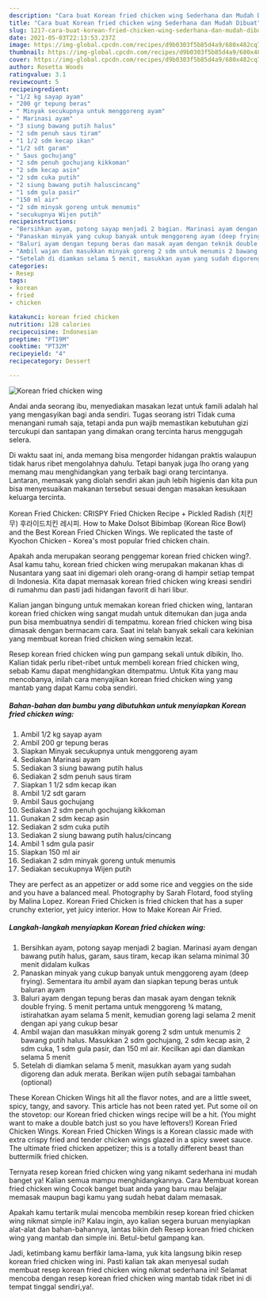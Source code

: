 ```yaml
---
description: "Cara buat Korean fried chicken wing Sederhana dan Mudah Dibuat"
title: "Cara buat Korean fried chicken wing Sederhana dan Mudah Dibuat"
slug: 1217-cara-buat-korean-fried-chicken-wing-sederhana-dan-mudah-dibuat
date: 2021-05-03T22:13:53.237Z
image: https://img-global.cpcdn.com/recipes/d9b0303f5b85d4a9/680x482cq70/korean-fried-chicken-wing-foto-resep-utama.jpg
thumbnail: https://img-global.cpcdn.com/recipes/d9b0303f5b85d4a9/680x482cq70/korean-fried-chicken-wing-foto-resep-utama.jpg
cover: https://img-global.cpcdn.com/recipes/d9b0303f5b85d4a9/680x482cq70/korean-fried-chicken-wing-foto-resep-utama.jpg
author: Rosetta Woods
ratingvalue: 3.1
reviewcount: 5
recipeingredient:
- "1/2 kg sayap ayam"
- "200 gr tepung beras"
- " Minyak secukupnya untuk menggoreng ayam"
- " Marinasi ayam"
- "3 siung bawang putih halus"
- "2 sdm penuh saus tiram"
- "1 1/2 sdm kecap ikan"
- "1/2 sdt garam"
- " Saus gochujang"
- "2 sdm penuh gochujang kikkoman"
- "2 sdm kecap asin"
- "2 sdm cuka putih"
- "2 siung bawang putih haluscincang"
- "1 sdm gula pasir"
- "150 ml air"
- "2 sdm minyak goreng untuk menumis"
- "secukupnya Wijen putih"
recipeinstructions:
- "Bersihkan ayam, potong sayap menjadi 2 bagian. Marinasi ayam dengan bawang putih halus, garam, saus tiram, kecap ikan selama minimal 30 menit didalam kulkas"
- "Panaskan minyak yang cukup banyak untuk menggoreng ayam (deep frying). Sementara itu ambil ayam dan siapkan tepung beras untuk baluran ayam"
- "Baluri ayam dengan tepung beras dan masak ayam dengan teknik double frying. 5 menit pertama untuk menggoreng ¾ matang, istirahatkan ayam selama 5 menit, kemudian goreng lagi selama 2 menit dengan api yang cukup besar"
- "Ambil wajan dan masukkan minyak goreng 2 sdm untuk menumis 2 bawang putih halus. Masukkan 2 sdm gochujang, 2 sdm kecap asin, 2 sdm cuka, 1 sdm gula pasir, dan 150 ml air. Kecilkan api dan diamkan selama 5 menit"
- "Setelah di diamkan selama 5 menit, masukkan ayam yang sudah digoreng dan aduk merata. Berikan wijen putih sebagai tambahan (optional)"
categories:
- Resep
tags:
- korean
- fried
- chicken

katakunci: korean fried chicken 
nutrition: 128 calories
recipecuisine: Indonesian
preptime: "PT19M"
cooktime: "PT32M"
recipeyield: "4"
recipecategory: Dessert

---
```



![Korean fried chicken wing](https://img-global.cpcdn.com/recipes/d9b0303f5b85d4a9/680x482cq70/korean-fried-chicken-wing-foto-resep-utama.jpg)

Andai anda seorang ibu, menyediakan masakan lezat untuk famili adalah hal yang mengasyikan bagi anda sendiri. Tugas seorang istri Tidak cuma menangani rumah saja, tetapi anda pun wajib memastikan kebutuhan gizi tercukupi dan santapan yang dimakan orang tercinta harus menggugah selera.

Di waktu  saat ini, anda memang bisa mengorder hidangan praktis walaupun tidak harus ribet mengolahnya dahulu. Tetapi banyak juga lho orang yang memang mau menghidangkan yang terbaik bagi orang tercintanya. Lantaran, memasak yang diolah sendiri akan jauh lebih higienis dan kita pun bisa menyesuaikan makanan tersebut sesuai dengan masakan kesukaan keluarga tercinta. 

Korean Fried Chicken: CRISPY Fried Chicken Recipe + Pickled Radish (치킨무) 후라이드치킨 레시피. How to Make Dolsot Bibimbap (Korean Rice Bowl) and the Best Korean Fried Chicken Wings. We replicated the taste of Kyochon Chicken - Korea&#39;s most popular fried chicken chain.

Apakah anda merupakan seorang penggemar korean fried chicken wing?. Asal kamu tahu, korean fried chicken wing merupakan makanan khas di Nusantara yang saat ini digemari oleh orang-orang di hampir setiap tempat di Indonesia. Kita dapat memasak korean fried chicken wing kreasi sendiri di rumahmu dan pasti jadi hidangan favorit di hari libur.

Kalian jangan bingung untuk memakan korean fried chicken wing, lantaran korean fried chicken wing sangat mudah untuk ditemukan dan juga anda pun bisa membuatnya sendiri di tempatmu. korean fried chicken wing bisa dimasak dengan bermacam cara. Saat ini telah banyak sekali cara kekinian yang membuat korean fried chicken wing semakin lezat.

Resep korean fried chicken wing pun gampang sekali untuk dibikin, lho. Kalian tidak perlu ribet-ribet untuk membeli korean fried chicken wing, sebab Kamu dapat menghidangkan ditempatmu. Untuk Kita yang mau mencobanya, inilah cara menyajikan korean fried chicken wing yang mantab yang dapat Kamu coba sendiri.

<!--inarticleads1-->

##### Bahan-bahan dan bumbu yang dibutuhkan untuk menyiapkan Korean fried chicken wing:

1. Ambil 1/2 kg sayap ayam
1. Ambil 200 gr tepung beras
1. Siapkan  Minyak secukupnya untuk menggoreng ayam
1. Sediakan  Marinasi ayam
1. Sediakan 3 siung bawang putih halus
1. Sediakan 2 sdm penuh saus tiram
1. Siapkan 1 1/2 sdm kecap ikan
1. Ambil 1/2 sdt garam
1. Ambil  Saus gochujang
1. Sediakan 2 sdm penuh gochujang kikkoman
1. Gunakan 2 sdm kecap asin
1. Sediakan 2 sdm cuka putih
1. Sediakan 2 siung bawang putih halus/cincang
1. Ambil 1 sdm gula pasir
1. Siapkan 150 ml air
1. Sediakan 2 sdm minyak goreng untuk menumis
1. Sediakan secukupnya Wijen putih


They are perfect as an appetizer or add some rice and veggies on the side and you have a balanced meal. Photography by Sarah Flotard, food styling by Malina Lopez. Korean Fried Chicken is fried chicken that has a super crunchy exterior, yet juicy interior. How to Make Korean Air Fried. 

<!--inarticleads2-->

##### Langkah-langkah menyiapkan Korean fried chicken wing:

1. Bersihkan ayam, potong sayap menjadi 2 bagian. Marinasi ayam dengan bawang putih halus, garam, saus tiram, kecap ikan selama minimal 30 menit didalam kulkas
1. Panaskan minyak yang cukup banyak untuk menggoreng ayam (deep frying). Sementara itu ambil ayam dan siapkan tepung beras untuk baluran ayam
1. Baluri ayam dengan tepung beras dan masak ayam dengan teknik double frying. 5 menit pertama untuk menggoreng ¾ matang, istirahatkan ayam selama 5 menit, kemudian goreng lagi selama 2 menit dengan api yang cukup besar
1. Ambil wajan dan masukkan minyak goreng 2 sdm untuk menumis 2 bawang putih halus. Masukkan 2 sdm gochujang, 2 sdm kecap asin, 2 sdm cuka, 1 sdm gula pasir, dan 150 ml air. Kecilkan api dan diamkan selama 5 menit
1. Setelah di diamkan selama 5 menit, masukkan ayam yang sudah digoreng dan aduk merata. Berikan wijen putih sebagai tambahan (optional)


These Korean Chicken Wings hit all the flavor notes, and are a little sweet, spicy, tangy, and savory. This article has not been rated yet. Put some oil on the stovetop: our Korean fried chicken wings recipe will be a hit. (You might want to make a double batch just so you have leftovers!) Korean Fried Chicken Wings. Korean Fried Chicken Wings is a Korean classic made with extra crispy fried and tender chicken wings glazed in a spicy sweet sauce. The ultimate fried chicken appetizer; this is a totally different beast than buttermilk fried chicken. 

Ternyata resep korean fried chicken wing yang nikamt sederhana ini mudah banget ya! Kalian semua mampu menghidangkannya. Cara Membuat korean fried chicken wing Cocok banget buat anda yang baru mau belajar memasak maupun bagi kamu yang sudah hebat dalam memasak.

Apakah kamu tertarik mulai mencoba membikin resep korean fried chicken wing nikmat simple ini? Kalau ingin, ayo kalian segera buruan menyiapkan alat-alat dan bahan-bahannya, lantas bikin deh Resep korean fried chicken wing yang mantab dan simple ini. Betul-betul gampang kan. 

Jadi, ketimbang kamu berfikir lama-lama, yuk kita langsung bikin resep korean fried chicken wing ini. Pasti kalian tak akan menyesal sudah membuat resep korean fried chicken wing nikmat sederhana ini! Selamat mencoba dengan resep korean fried chicken wing mantab tidak ribet ini di tempat tinggal sendiri,ya!.

